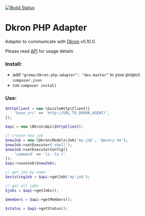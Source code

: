 [![Build Status](https://travis-ci.com/gromo/dkron-php-adapter.svg?branch=master)](https://travis-ci.com/gromo/dkron-php-adapter)

# Dkron PHP Adapter

Adapter to communicate with [Dkron](https://dkron.io) v0.10.0.

Please read [API](https://dkron.io/usage/api/) for usage details

### Install:
- add `"gromo/dkron-php-adapter": "dev-master"` to your project `composer.json`
- run `composer install`

### Use:
```php
$httpClient = new \GuzzleHttp\Client([
    'base_uri' => 'http://URL_TO_DKRON_AGENT/',
]);

$api = new \Dkron\Api($httpClient);

// create new job
$newJob = new \Dkron\Models\Job('my-job', '@every 5m');
$newJob->setExecutor('shell');
$newJob->setExecutorConfig([
    'command' => 'ls -la /'
]);
$api->saveJob($newJob);

// get job by name
$existingJob = $api->getJob('my-job');

// get all jobs
$jobs = $api->getJobs();

$members = $api->getMembers();

$status = $api->getStatus();


```
